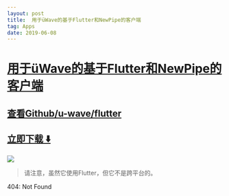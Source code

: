 ```yaml
---
layout: post
title:  用于üWave的基于Flutter和NewPipe的客户端
tag: Apps
date: 2019-06-08
---
```


# [用于üWave的基于Flutter和NewPipe的客户端 ](http://github.com/u-wave/flutter) 



## [查看Github/u-wave/flutter](http://github.com/u-wave/flutter)
## [立即下载 ️⬇️ ](https://codeload.github.com/u-wave/flutter/zip/master) 


 
![](https://flutterawesome.com/content/images/2018/10/-Wave-for-Android.jpg)
 
>
> 请注意，虽然它使用Flutter，但它不是跨平台的。
>

 
404: Not Found

